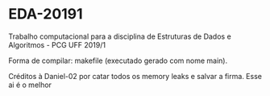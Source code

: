 # EDA-20191
Trabalho computacional para a disciplina de Estruturas de Dados e Algoritmos - PCG UFF 2019/1

Forma de compilar: makefile (executado gerado com nome main).

Créditos à Daniel-02 por catar todos os memory leaks e salvar a firma. Esse ai é o melhor
